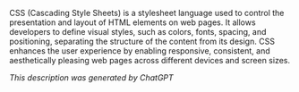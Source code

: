 CSS (Cascading Style Sheets) is a stylesheet language used to control the presentation and layout of HTML elements on web pages. It allows developers to define visual styles, such as colors, fonts, spacing, and positioning, separating the structure of the content from its design. CSS enhances the user experience by enabling responsive, consistent, and aesthetically pleasing web pages across different devices and screen sizes.

*This description was generated by ChatGPT*